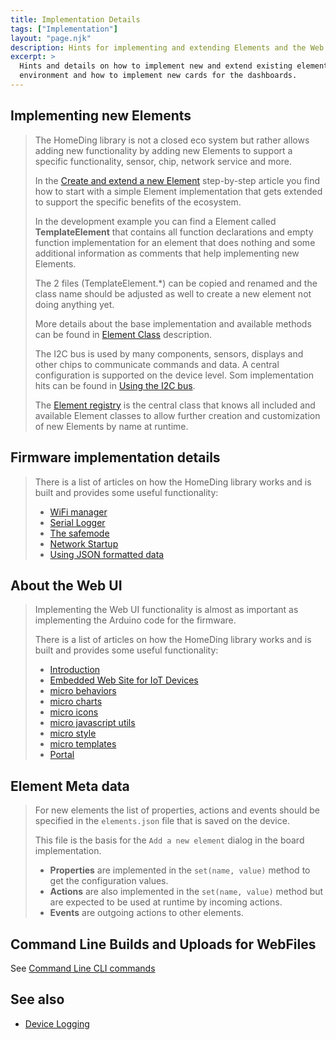 ```yaml
---
title: Implementation Details
tags: ["Implementation"]
layout: "page.njk"
description: Hints for implementing and extending Elements and the Web UI
excerpt: >
  Hints and details on how to implement new and extend existing elements using an Arduino programming
  environment and how to implement new cards for the dashboards.
---
```


<!-- ## Customize a sketch file -->

## Implementing new Elements

> The HomeDing library is not a closed eco system but rather allows adding new functionality
> by adding new Elements to support a specific functionality, sensor, chip, network service and more.
>
> In the [Create and extend a new Element](/steps/newelement.md) step-by-step article you find
> how to start with a simple Element implementation that gets extended to support the specific benefits of the ecosystem.
>
> In the development example you can find a Element called **TemplateElement**
> that contains all function declarations and empty function implementation for an element
> that does nothing and some additional information as comments that help implementing new Elements.
>
> The 2 files (TemplateElement.*) can be copied and renamed and the class name should be adjusted as well to create a new element not doing anything yet.
>
> More details about the base implementation and available methods can be found in [Element Class](/dev/elementclass.md) description.
>
> The I2C bus is used by many components, sensors, displays and other chips to communicate commands and data.
> A central configuration is supported on the device level. Som implementation hits can be found in [Using the I2C bus](/dev/i2c.md).
>
> The [Element registry](/dev/elementregistry.md) is the central class that knows all included and available
> Element classes to allow further creation and customization of new Elements by name at runtime.


## Firmware implementation details

> There is a list of articles on how the HomeDing library works and is built and provides some
useful functionality:
>
> * [WiFi manager](/dev/wifimanager.md)
> * [Serial Logger](/dev/logger.md)
> * [The safemode](/dev/safemode.md)
> * [Network Startup](/dev/startupnet.md)
> * [Using JSON formatted data](/dev/microjson.md)


## About the Web UI

> Implementing the Web UI functionality is almost as important as implementing the Arduino code for the firmware.
>
> There is a list of articles on how the HomeDing library works and is built and provides some
useful functionality:
>
> * [Introduction](/dev/micro.md)
> * [Embedded Web Site for IoT Devices](/dev/website.md)
> * [micro behaviors](/dev/microbehaviors.md)
> * [micro charts](/dev/microcharts.md)
> * [micro icons](/dev/microicons.md)
> * [micro javascript utils](/dev/microjavascript.md)
> * [micro style](/dev/microstyle.md)
> * [micro templates](/dev/microtemplates.md)
> * [Portal](/dev/microportal.md)

<!-- * [monitor](/elements/_monitor.md) -->
<!-- * [_iconsforthings](/_iconsforthings.md) -->


## Element Meta data

> For new elements the list of properties, actions and events should be specified in the `elements.json` file that is saved on the device.
>
> This file is the basis for the `Add a new element` dialog in the board implementation.
>
> * **Properties** are implemented in the `set(name, value)` method to get the configuration values.
> * **Actions** are also implemented in the `set(name, value)` method but are expected to be used at runtime by incoming actions.
> * **Events** are outgoing actions to other elements.


## Command Line Builds and Uploads for WebFiles

See [Command Line CLI commands](/dev/cli.md)


## See also

* [Device Logging](/dev/logger.md)
